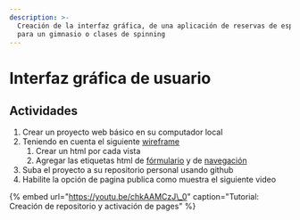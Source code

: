 ```yaml
---
description: >-
  Creación de la interfaz gráfica, de una aplicación de reservas de espacios
  para un gimnasio o clases de spinning
---
```


# Interfaz gráfica de usuario

## Actividades

1. Crear un proyecto web básico en su computador local
2. Teniendo en cuenta el siguiente [wireframe](https://www.figma.com/file/xR7QKuJzTcg2sITVxYOW6N/Sanity-Sketching-Kit-Community?node-id=2%3A2304)
   1. Crear un html por cada vista
   2. Agregar las etiquetas html de [fórmulario](https://developer.mozilla.org/en-US/docs/Web/HTML/Element/form) y de [navegación](https://developer.mozilla.org/en-US/docs/Web/HTML/Element/a)
3. Suba el proyecto a su repositorio personal usando github
4. Habilite la opción de pagina publica como muestra el siguiente video

{% embed url="https://youtu.be/chkAAMCzJ\_0" caption="Tutorial: Creación de repositorio y activación de pages" %}

